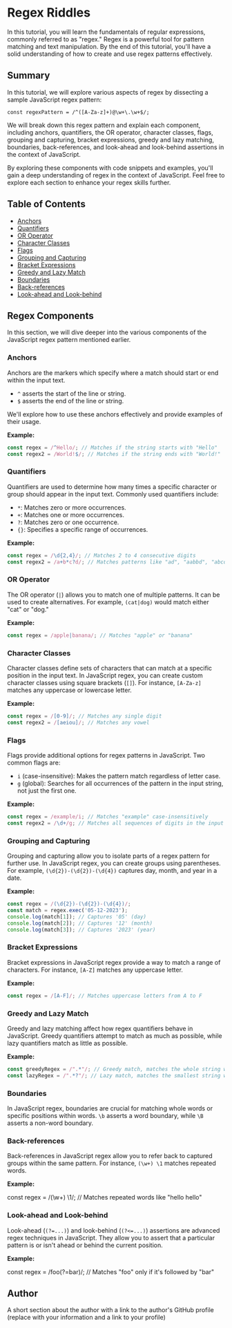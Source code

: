 # Regex Riddles

In this tutorial, you will learn the fundamentals of regular expressions, commonly referred to as "regex." Regex is a powerful tool for pattern matching and text manipulation. By the end of this tutorial, you'll have a solid understanding of how to create and use regex patterns effectively.

## Summary

In this tutorial, we will explore various aspects of regex by dissecting a sample JavaScript regex pattern: 

`const regexPattern = /^([A-Za-z]+)@\w+\.\w+$/;`

We will break down this regex pattern and explain each component, including anchors, quantifiers, the OR operator, character classes, flags, grouping and capturing, bracket expressions, greedy and lazy matching, boundaries, back-references, and look-ahead and look-behind assertions in the context of JavaScript.

By exploring these components with code snippets and examples, you'll gain a deep understanding of regex in the context of JavaScript. Feel free to explore each section to enhance your regex skills further.

## Table of Contents

- [Anchors](#anchors)
- [Quantifiers](#quantifiers)
- [OR Operator](#or-operator)
- [Character Classes](#character-classes)
- [Flags](#flags)
- [Grouping and Capturing](#grouping-and-capturing)
- [Bracket Expressions](#bracket-expressions)
- [Greedy and Lazy Match](#greedy-and-lazy-match)
- [Boundaries](#boundaries)
- [Back-references](#back-references)
- [Look-ahead and Look-behind](#look-ahead-and-look-behind)

## Regex Components

In this section, we will dive deeper into the various components of the JavaScript regex pattern mentioned earlier.

### Anchors

Anchors are the markers which specify where a match should start or end within the input text.

- `^` asserts the start of the line or string.
- `$` asserts the end of the line or string.

We'll explore how to use these anchors effectively and provide examples of their usage.

**Example:**
```javascript
const regex = /^Hello/; // Matches if the string starts with "Hello"
const regex2 = /World!$/; // Matches if the string ends with "World!"
```
### Quantifiers

Quantifiers are used to determine how many times a specific character or group should appear in the input text. Commonly used quantifiers include:

- `*`: Matches zero or more occurrences.
- `+`: Matches one or more occurrences.
- `?`: Matches zero or one occurrence.
- `{}`: Specifies a specific range of occurrences.

**Example:**
```javascript
const regex = /\d{2,4}/; // Matches 2 to 4 consecutive digits
const regex2 = /a+b*c?d/; // Matches patterns like "ad", "aabbd", "abcd"
```
### OR Operator

The OR operator (`|`) allows you to match one of multiple patterns. It can be used to create alternatives. For example, 
`(cat|dog)` would match either "cat" or "dog."

**Example:**
```javascript
const regex = /apple|banana/; // Matches "apple" or "banana"
```
### Character Classes

Character classes define sets of characters that can match at a specific position in the input text. In JavaScript regex, you can create custom character classes using square brackets (`[]`). For instance, `[A-Za-z]` matches any uppercase or lowercase letter.

**Example:**
```javascript
const regex = /[0-9]/; // Matches any single digit
const regex2 = /[aeiou]/; // Matches any vowel
```
### Flags
Flags provide additional options for regex patterns in JavaScript. Two common flags are:

- `i` (case-insensitive): Makes the pattern match regardless of letter case.
- `g` (global): Searches for all occurrences of the pattern in the input string, not just the first one.

**Example:**
```javascript
const regex = /example/i; // Matches "example" case-insensitively
const regex2 = /\d+/g; // Matches all sequences of digits in the input
```
### Grouping and Capturing

Grouping and capturing allow you to isolate parts of a regex pattern for further use. In JavaScript regex, you can create groups using parentheses. For example, `(\d{2})-(\d{2})-(\d{4})` captures day, month, and year in a date.

**Example:** 
```javascript
const regex = /(\d{2})-(\d{2})-(\d{4})/;
const match = regex.exec('05-12-2023');
console.log(match[1]); // Captures '05' (day)
console.log(match[2]); // Captures '12' (month)
console.log(match[3]); // Captures '2023' (year)
```
### Bracket Expressions

Bracket expressions in JavaScript regex provide a way to match a range of characters. For instance, `[A-Z]` matches any uppercase letter.

**Example:** 
```javascript
const regex = /[A-F]/; // Matches uppercase letters from A to F
``` 
### Greedy and Lazy Match

Greedy and lazy matching affect how regex quantifiers behave in JavaScript. Greedy quantifiers attempt to match as much as possible, while lazy quantifiers match as little as possible.

**Example:** 
```javascript
const greedyRegex = /".*"/; // Greedy match, matches the whole string within double quotes
const lazyRegex = /".*?"/; // Lazy match, matches the smallest string within double quotes
``` 
### Boundaries

In JavaScript regex, boundaries are crucial for matching whole words or specific positions within words. `\b` asserts a word boundary, while `\B` asserts a non-word boundary.

### Back-references

Back-references in JavaScript regex allow you to refer back to captured groups within the same pattern. For instance, `(\w+) \1` matches repeated words.

**Example:** 

const regex = /(\w+) \1/; // Matches repeated words like "hello hello"

### Look-ahead and Look-behind

Look-ahead (`(?=...)`) and look-behind (`(?<=...)`) assertions are advanced regex techniques in JavaScript. They allow you to assert that a particular pattern is or isn't ahead or behind the current position.

**Example:**

const regex = /foo(?=bar)/; // Matches "foo" only if it's followed by "bar"

## Author

A short section about the author with a link to the author's GitHub profile (replace with your information and a link to your profile)
